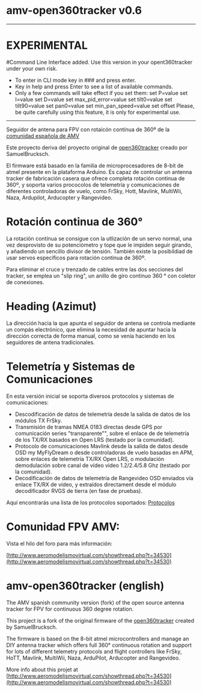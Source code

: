 # amv-open360tracker v0.6
---------------------
# EXPERIMENTAL
#Command Line Interface added. Use this version in your opent360tracker under your own risk.

* To enter in CLI mode key in ### and press enter.
* Key in help and press Enter to see a list of available commands.
* Only a few commands will take effect if you set them:
	set P=value
	set I=value
	set D=value
	set max_pid_error=value
	set tilt0=value
	set tilt90=value
	set pan0=value
	set min_pan_speed=value
	set offset
Please, be quite carefully using this feature, it is only for experimental use.


---------------------
Seguidor de antena para FPV con rotaicón contínua de 360º de la [comunidad española de AMV](http://www.aeromodelismovirtual.com/showthread.php?t=34530)

Este proyecto deriva del proyecto original de  [open360tracker](https://github.com/SamuelBrucksch/open360tracker) creado por SamuelBrucksch.

El firmware está basado en la familia de microprocesadores de 8-bit de atmel presente en la plataforma Arduino. Es capaz de controlar un antenna tracker de fabricación casera que ofrece completa rotación continua de 360º, y soporta varios prococolos de telemetría y comunicaciones de diferentes controladoras de vuelo, como FrSky, Hott, Mavlink, MultiWii, Naza, Ardupilot, Arducopter y Rangevideo.

# Rotación continua de 360°

La rotación contínua se consigue con la utlización de un servo normal, una vez desprovisto de su potenciómetro y tope que le impiden seguir girando, y añadiendo un sencillo divisor de tensión. También existe la posibildiad de usar servos específicos para rotación continua de 360º.

Para eliminar el cruce y trenzado de cables entre las dos secciones del tracker, se emplea un "slip ring", un anillo de giro contínuo 360 ° con coletor de conexiones.

# Heading (Azimut)

La dirección hacia la que apunta el seguidor de antena se controla mediante un compás electrónico, que elimina la necesidad de apuntar hacia la dirección correcta de forma manual, como se venía haciendo en los seguidores de antena tradicionales.

# Telemetría y Sistemas de Comunicaciones

En esta versión inicial se soporta diversos protocolos y sistemas de comunicaciones:

* Descodificación de datos de telemetría desde la salida de datos de los módulos TX FrSky.
* Transmisión de tramas NMEA 0183 directas desde GPS por comunicación series "transparente"", sobre el enlace de de telemetría de los TX/RX basados en Open LRS (testado por la comunidad).
* Protocolo de comunicaciones Mavlink desde la salida de datos desde OSD my MyFlyDream o desde controladoras de vuelo basadas en APM, sobre enlaces de telemetría TX/RX Open LRS, o modulación demodulación sobre canal de vídeo video 1.2/2.4/5.8 Ghz (testado por la comunidad).
* Decodificación de datos de telemetría de Rangevideo OSD enviados vía enlace TX/RX de vídeo, y extraídos directament desde el módulo decodificador RVGS de tierra (en fase de pruebas).

Aquí encontrarás una lista de los protocolos soportados: [Protocolos](https://github.com/SamuelBrucksch/open360tracker/wiki/Protocols)

# Comunidad FPV AMV:

Vista el hilo del foro para más información:

[http://www.aeromodelismovirtual.com/showthread.php?t=34530](http://www.aeromodelismovirtual.com/showthread.php?t=34530)

# amv-open360tracker (english)

The AMV spanish community version (fork) of the open source antenna tracker for FPV for continuous 360 degree rotation.

This project is a fork of the original firmware of the [open360tracker](https://github.com/SamuelBrucksch/open360tracker) created by SamuelBrucksch.

The firmware is based on the 8-bit atmel microcontrollers and manage an DIY antenna tracker which offers full 360° continuous rotation and support for lots of different telemetry protocols and flight controllers like FrSky, HoTT, Mavlink, MultiWii, Naza, ArduPilot, Arducopter and Rangevideo.

More info about this projet at [http://www.aeromodelismovirtual.com/showthread.php?t=34530](http://www.aeromodelismovirtual.com/showthread.php?t=34530)


